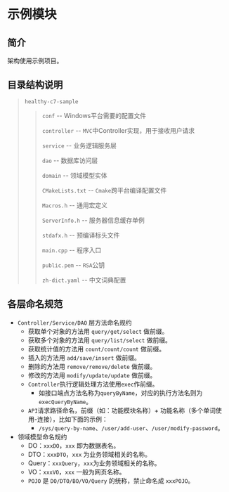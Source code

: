 # 示例模块

## 简介
架构使用示例项目。

## 目录结构说明
> `healthy-c7-sample`
>
> > `conf` -- Windows平台需要的配置文件
> >
> > `controller` -- `MVC`中Controller实现，用于接收用户请求
> >
> > `service` -- 业务逻辑服务层
> >
> > `dao` -- 数据库访问层
> >
> > `domain`  -- 领域模型实体
> >
> > `CMakeLists.txt` -- `Cmake`跨平台编译配置文件
> >
> > `Macros.h` -- 通用宏定义
> >
> > `ServerInfo.h` -- 服务器信息缓存单例
> >
> > `stdafx.h` -- 预编译标头文件
> >
> > `main.cpp` -- 程序入口
> >
> > `public.pem` -- `RSA`公钥
> >
> > `zh-dict.yaml` -- 中文词典配置

## 各层命名规范

- `Controller/Service/DAO` 层方法命名规约
  - 获取单个对象的方法用 `query/get/select` 做前缀。 
  - 获取多个对象的方法用 `query/list/select` 做前缀。
  - 获取统计值的方法用 `count/count/count` 做前缀。
  - 插入的方法用 `add/save/insert` 做前缀。
  - 删除的方法用 `remove/remove/delete` 做前缀。
  - 修改的方法用 `modify/update/update` 做前缀。
  - `Controller`执行逻辑处理方法使用`exec`作前缀。
    - 如接口端点方法名称为`queryByName`，对应的执行方法名则为`execQueryByName`。
  - `API`请求路径命名，前缀（如：功能模块名称）+ 功能名称（多个单词使用-连接），比如下面的示例：
    - `/sys/query-by-name`、`/user/add-user`、`/user/modify-password`。
- 领域模型命名规约
  - DO：`xxxDO`，`xxx` 即为数据表名。
  - DTO：`xxxDTO`，`xxx` 为业务领域相关的名称。
  - Query：`xxxQuery`，`xxx`为业务领域相关的名称。
  - VO：`xxxVO`，`xxx` 一般为网页名称。
  - `POJO` 是 `DO/DTO/BO/VO/Query` 的统称，禁止命名成 `xxxPOJO`。